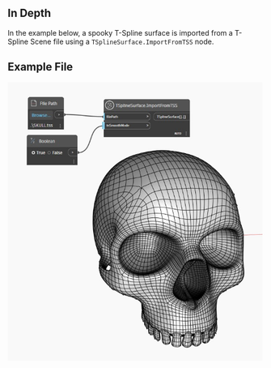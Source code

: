 ## In Depth
In the example below, a spooky T-Spline surface is imported from a T-Spline Scene file using a `TSplineSurface.ImportFromTSS` node.

## Example File
![TSplineSurface.ImportFromTSS](./ZBLSFRQNVI3VPC3KTS3XZI6VXSAJAON2ETVE46OLR7NMYOY6INXA_img.jpg)